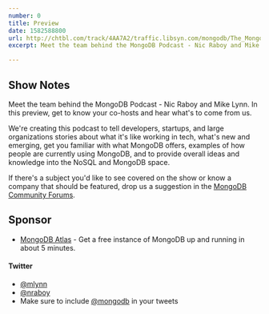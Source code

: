 ```yaml
---
number: 0
title: Preview
date: 1582588800
url: http://chtbl.com/track/4AA7A2/traffic.libsyn.com/mongodb/The_MongoDB_Podcast_-_Announcement.mp3
excerpt: Meet the team behind the MongoDB Podcast - Nic Raboy and Mike Lynn. In this preview, get to know your co-hosts and hear what's to come from us. 

---
```


## Show Notes

Meet the team behind the MongoDB Podcast - Nic Raboy and Mike Lynn. In this preview, get to know your co-hosts and hear what's to come from us. 

We're creating this podcast to tell developers, startups, and large organizations stories about what it's like working in tech, what's new and emerging, get you familiar with what MongoDB offers, examples of how people are currently using MongoDB, and to provide overall ideas and knowledge into the NoSQL and MongoDB space.

If there's a subject you'd like to see covered on the show or know a company that should be featured, drop us a suggestion in the [MongoDB Community Forums](https://community.mongodb.com).

## Sponsor

* [MongoDB Atlas](https://cloud.mongodb.com) - Get a free instance of MongoDB up and running in about 5 minutes.


#### Twitter
 * [@mlynn](https://twitter.com/mlynn)
 * [@nraboy](https://twitter.com/nraboy)
 * Make sure to include [@mongodb](https://twitter.com/mongodb) in your tweets

